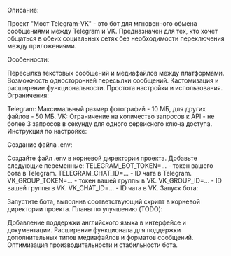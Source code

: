 Описание:

Проект "Мост Telegram-VK" - это бот для мгновенного обмена сообщениями между Telegram и VK. Предназначен для тех, кто хочет общаться в обеих социальных сетях без необходимости переключения между приложениями.

Особенности:

Пересылка текстовых сообщений и медиафайлов между платформами.
Возможность односторонней пересылки сообщений.
Кастомизация и расширение функциональности.
Простота настройки и использования.
Ограничения:

Telegram: Максимальный размер фотографий - 10 МБ, для других файлов - 50 МБ.
VK: Ограничение на количество запросов к API - не более 3 запросов в секунду для одного сервисного ключа доступа.
Инструкция по настройке:

Создание файла .env:

Создайте файл .env в корневой директории проекта.
Добавьте следующие переменные:
TELEGRAM_BOT_TOKEN=... - токен вашего бота в Telegram.
TELEGRAM_CHAT_ID=... - ID чата в Telegram.
VK_GROUP_TOKEN=... - токен вашей группы в VK.
VK_GROUP_ID=... - ID вашей группы в VK.
VK_CHAT_ID=... - ID чата в VK.
Запуск бота:

Запустите бота, выполнив соответствующий скрипт в корневой директории проекта.
Планы по улучшению (TODO):

Добавление поддержки английского языка в интерфейсе и документации.
Расширение функционала для поддержки дополнительных типов медиафайлов и форматов сообщений.
Оптимизация производительности и стабильности бота.
